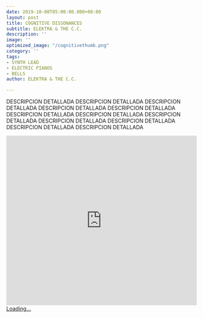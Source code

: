 ```yaml
---
date: 2019-10-08T05:00:00.000+00:00
layout: post
title: COGNITIVE DISSONANCES
subtitle: ELEKTRA & THE C.C.
description: ''
image: ''
optimized_image: "/cognitivethumb.png"
category: ''
tags:
- SYNTH LEAD
- ELECTRIC PIANOS
- BELLS
author: ELEKTRA & THE C.C.

---
```

DESCRIPCION DETALLADA DESCRIPCION DETALLADA DESCRIPCION DETALLADA DESCRIPCION DETALLADA DESCRIPCION DETALLADA DESCRIPCION DETALLADA DESCRIPCION DETALLADA DESCRIPCION DETALLADA DESCRIPCION DETALLADA DESCRIPCION DETALLADA DESCRIPCION DETALLADA DESCRIPCION DETALLADA

<iframe width="100%" height="450" scrolling="no" frameborder="no" allow="autoplay" src="https://w.soundcloud.com/player/?url=https%3A//api.soundcloud.com/playlists/415207619&color=%2300ff1d&auto_play=true&hide_related=false&show_comments=true&show_user=true&show_reposts=false&show_teaser=true"></iframe>

<script src="https://gumroad.com/js/gumroad-embed.js"></script>

<div class="gumroad-product-embed" data-gumroad-product-id="CgWnA"><a href="https://gumroad.com/l/CgWnA">Loading...</a></div>